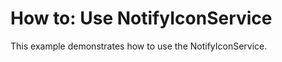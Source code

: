 # How to: Use NotifyIconService


This example demonstrates how to use the NotifyIconService.

<br/>


